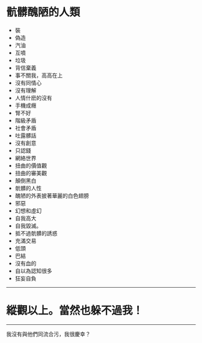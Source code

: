 # 骯髒醜陋的人類
* 裝
* 偽造
* 汽油
* 互噴
* 垃圾
* 背信棄義
* 事不關我，高高在上
* 沒有同情心
* 沒有理解
* 人情什麽的沒有
* 手機成癮
* 腎不好
* 階級矛盾
* 社會矛盾
* 吐露髒話
* 沒有創意
* 只認錢
* 網絡世界
* 扭曲的價值觀
* 扭曲的審美觀
* 顛倒黑白
* 骯髒的人性
* 醜陋的外表披著華麗的白色翅膀
* 邪惡 
* 幻想和虛幻
* 自我高大
* 自我毀滅。
* 抵不過骯髒的誘惑
* 充滿交易
* 低頭
* 巴結
* 沒有血的
* 自以為認知很多
* 狂妄自負
--- 
# 縱觀以上。當然也躲不過我！
---
我沒有與他們同流合污，我很慶幸？
